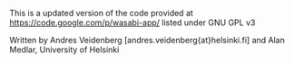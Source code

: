 This is a updated version of the code provided at https://code.google.com/p/wasabi-app/ listed under GNU GPL v3

Written by Andres Veidenberg [andres.veidenberg{at}helsinki.fi] and Alan Medlar, University of Helsinki
